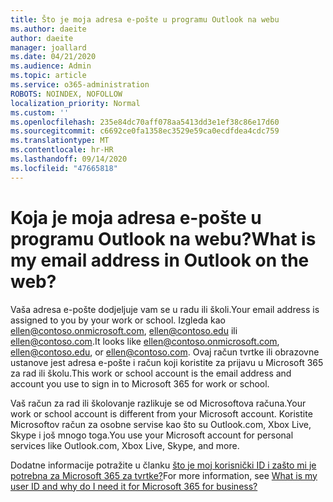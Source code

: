 ```yaml
---
title: Što je moja adresa e-pošte u programu Outlook na webu
ms.author: daeite
author: daeite
manager: joallard
ms.date: 04/21/2020
ms.audience: Admin
ms.topic: article
ms.service: o365-administration
ROBOTS: NOINDEX, NOFOLLOW
localization_priority: Normal
ms.custom: ''
ms.openlocfilehash: 235e84dc70aff078aa5413dd3e1ef38c86e17d60
ms.sourcegitcommit: c6692ce0fa1358ec3529e59ca0ecdfdea4cdc759
ms.translationtype: MT
ms.contentlocale: hr-HR
ms.lasthandoff: 09/14/2020
ms.locfileid: "47665818"
---
```

# <a name="what-is-my-email-address-in-outlook-on-the-web"></a><span data-ttu-id="a9061-102">Koja je moja adresa e-pošte u programu Outlook na webu?</span><span class="sxs-lookup"><span data-stu-id="a9061-102">What is my email address in Outlook on the web?</span></span>

<span data-ttu-id="a9061-103">Vaša adresa e-pošte dodjeljuje vam se u radu ili školi.</span><span class="sxs-lookup"><span data-stu-id="a9061-103">Your email address is assigned to you by your work or school.</span></span> <span data-ttu-id="a9061-104">Izgleda kao ellen@contoso.onmicrosoft.com, ellen@contoso.edu ili ellen@contoso.com.</span><span class="sxs-lookup"><span data-stu-id="a9061-104">It looks like ellen@contoso.onmicrosoft.com, ellen@contoso.edu, or ellen@contoso.com.</span></span> <span data-ttu-id="a9061-105">Ovaj račun tvrtke ili obrazovne ustanove jest adresa e-pošte i račun koji koristite za prijavu u Microsoft 365 za rad ili školu.</span><span class="sxs-lookup"><span data-stu-id="a9061-105">This work or school account is the email address and account you use to sign in to Microsoft 365 for work or school.</span></span>

<span data-ttu-id="a9061-106">Vaš račun za rad ili školovanje razlikuje se od Microsoftova računa.</span><span class="sxs-lookup"><span data-stu-id="a9061-106">Your work or school account is different from your Microsoft account.</span></span> <span data-ttu-id="a9061-107">Koristite Microsoftov račun za osobne servise kao što su Outlook.com, Xbox Live, Skype i još mnogo toga.</span><span class="sxs-lookup"><span data-stu-id="a9061-107">You use your Microsoft account for personal services like Outlook.com, Xbox Live, Skype, and more.</span></span>

<span data-ttu-id="a9061-108">Dodatne informacije potražite u članku [što je moj korisnički ID i zašto mi je potrebna za Microsoft 365 za tvrtke?](https://support.office.com/article/37da662b-5da6-4b56-a091-2731b2ecc8b4)</span><span class="sxs-lookup"><span data-stu-id="a9061-108">For more information, see [What is my user ID and why do I need it for Microsoft 365 for business?](https://support.office.com/article/37da662b-5da6-4b56-a091-2731b2ecc8b4)</span></span>
